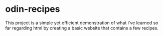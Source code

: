 # odin-recipes
This project is a simple yet efficient demonstration of
what i've learned so far regarding html by creating a basic website that
contains a few recipes.